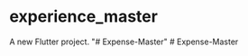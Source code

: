 # experience_master

A new Flutter project.
"# Expense-Master" 
#   E x p e n s e - M a s t e r  
 